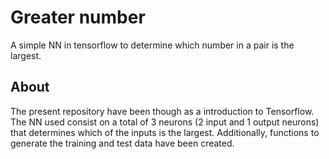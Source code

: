 # Greater number
A simple NN in tensorflow to determine which number in a pair is the largest.

## About
The present repository have been though as a introduction to Tensorflow. The NN used consist on a total of 3 neurons (2 input and 1 output neurons) that determines which of the inputs is the largest. Additionally, functions to generate the training and test data have been created.
